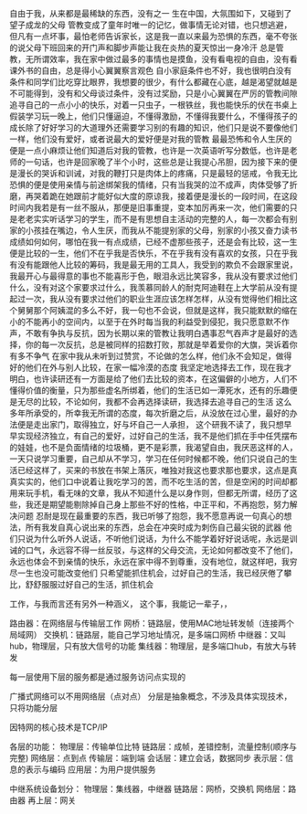 自由于我，从来都是最稀缺的东西，没有之一
生在中国，大氛围如下，又碰到了望子成龙的父母
管教变成了童年时唯一的记忆，做事情无论对错，也只想逃避，但凡有一点坏事，最怕老师告诉家长，这是我一直以来最为恐惧的东西，毫不夸张的说父母下班回来的开门声和脚步声能让我在炎热的夏天惊出一身冷汗
总是管教，无所谓效率，我在家中做过最多的事情也是摸鱼，没有看电视的自由，没有看课外书的自由，总是得小心翼翼察言观色
自小家庭条件也不好，我也很明白没有条件和同学们比吃穿比眼界，我想要的很少，有什么都藏在心底，越是渴望就越是不可能得到，没有和父母谈过条件，没有过奖励，只是小心翼翼在严厉的管教间隙追寻自己的一点小小的快乐，对着一只虫子，一根铁丝，我也能快乐的伏在书桌上假装学习玩一晚上，他们只懂逼迫，不懂得激励，不懂得我要什么，不懂得孩子的成长除了好好学习的大道理外还需要学习别的有趣的知识，他们只是说不要像他们一样，他们没有爱好，或者说最大的爱好便是对我的管教
最最恐怖和令人生厌的便是一点小麻烦让他们知道后对我的管教，也许是一次英语听写分数低，也许是老师的一句话，也许是回家晚了半个小时，这些总是让我提心吊胆，因为接下来的便是漫长的哭诉和训诫，对我的鞭打只是肉体上的疼痛，只是最轻的惩戒，令我无比恐惧的便是使用亲情与前途绑架我的情绪，只有当我哭的泣不成声，肉体受够了折磨，再哭着跪在她跟前才能好似大度的原谅我，接着便是漫长的一段时间，在这段时间内我若是有一丝不服从，那便是旧事重提，变本加厉再来一次，他们需要的只是老老实实听话学习的学生，而不是有思想自主活动的完整的人，每一次都会有别家的小孩挂在嘴边，令人生厌，而我从不能提别家的父母，别家的小孩又奋力读书成绩如何如何，哪怕在我一有点成绩，已经不虚那些孩子，还是会有比较，这一生便是比较的一生，他们不在乎我是否快乐，不在乎我有没有喜欢的女孩，只在乎我有没有能跟他人比较的筹码，我是最无用的工具人，我受到的欺负不会跟家里说，我最开心与最得意的事也不能喜形于色，眼泪永远比笑容多，我从没有要求过他们什么，没有对这个家要求过什么，我羡慕同龄人的耐克阿迪鞋在上大学前从没有提起过一次，我从没有要求过他们的职业生涯应该怎样怎样，从没有觉得他们相比这个舅舅那个阿姨混的多么不好，我一句也不会说，但就是这样，我只能默默的缩在小的不能再小的空间内，以至于在外时每当我的利益受到侵犯，我只愿意默不作声，不敢有争执与反抗，因为长期以来的管教让我明白遇事忍气吞声才是最好的选择，你的每一次反抗，总是被同样的招数打败，那就是举着爱你的大旗，哭诉着你有多不争气
在家中我从未听到过赞赏，不论做的怎么样，他们永不会知足，做得好的他们在外与别人比较，在家一幅冷漠的态度
我坚定地选择去工作，现在我才明白，也许读研还有一方面是给了他们去比较的资本，在这偏僻的小地方，人们不懂得价值的衡量，只为那些虚名所绑着，他们的生活已如一潭死水，还有的乐趣便是无尽的比较，不论如何，我都不会再选择读研，我选择去追寻自己的生活
这么多年所承受的，所幸我无所谓的态度，每次折磨之后，从没放在过心里，最好的办法便是走出家门，取得独立，好与坏自己一人承担，
这个研我不读了，我只想早早实现经济独立，有自己的爱好，过好自己的生活，我不是他们抓在手中任凭摆布的娃娃，也不是负面情绪的垃圾桶，更不是彩票，我渴望自由，我厌恶这样的人，一天只说学习重要，自己却从不学习，学习在任何时候都不晚，他们只说自己的生活已经这样了，买来的书放在书架上落灰，唯独对我这也要求那也要求，这点是真真实实的，他们口中说着让我吃学习的苦，而不吃生活的苦，但是空闲的时间却都用来玩手机，看无味的文章，我从不知道什么是以身作则，但都无所谓，经历了这些，我还是期望能剔除掉自己身上那些不好的性格，中正平和，不再抱怨，努力解决问题
忍耐是现在最重要的东西，我已听够了抱怨，我不愿意再说一句真心的想法，所有我发自真心说出来的东西，总会在冲突时成为刺伤自己最尖锐的武器
他们只说为什么听外人说话，不听他们说话，为什么不能学着好好说话呢，永远是训诫的口气，永远容不得一丝反驳，与这样的父母交流，无论如何都改变不了他们，永远也体会不到亲情的快乐，永远在家中得不到尊重，没有地位，就这样吧，我穷尽一生也没可能改变他们
只希望能抓住机会，过好自己的生活，我已经厌倦了攀比，舒舒服服过好自己的生活，抓住机会

工作，与我而言还有另外一种涵义，
这个事，我能记一辈子，，

路由器：在网络层与传输层工作
网桥：链路层，使用MAC地址转发帧（连接两个局域网）
交换机：链路层，能自己学习地址情况，是多端口网桥
中继器：又叫hub，物理层，只有放大信号的功能
集线器：物理层，是多端口hub，有放大与转发

每一层使用下层的服务都是通过服务访问点实现的

广播式网络可以不用网络层（点对点）
分层是抽象概念，不涉及具体实现技术，只将功能分层

因特网的核心技术是TCP/IP

各层的功能：
    物理层：传输单位比特
    链路层：成帧，差错控制，流量控制(顺序与完整)
    网络层：点到点
    传输层：端到端
    会话层：建立会话，数据同步
    表示层：信息的表示与编码
    应用层：为用户提供服务

中继系统设备划分：
    物理层：集线器，中继器
    链路层：网桥，交换机
    网络层：路由器
    再上层：网关